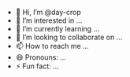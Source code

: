 - 👋 Hi, I’m @day-crop
- 👀 I’m interested in ...
- 🌱 I’m currently learning ...
- 💞️ I’m looking to collaborate on ...
- 📫 How to reach me ...
- 😄 Pronouns: ...
- ⚡ Fun fact: ...

<!---
day-crop/day-crop is a ✨ special ✨ repository because its `README.md` (this file) appears on your GitHub profile.
You can click the Preview link to take a look at your changes.
--->
